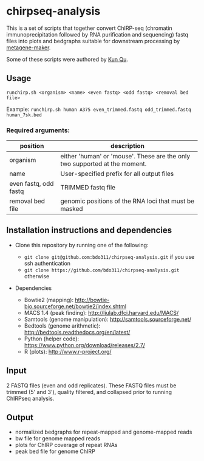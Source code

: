 chirpseq-analysis
=================

This is a set of scripts that together convert ChIRP-seq (chromatin immunoprecipitation followed by RNA purification and sequencing) fastq files into plots and bedgraphs suitable for downstream processing by [metagene-maker](https://github.com/bdo311/metagene-maker/). 

Some of these scripts were authored by [Kun Qu](http://en.biox.ustc.edu.cn/Faculty/qnqr/201602/t20160221_236962.html).

Usage 
------
`runchirp.sh <organism> <name> <even fastq> <odd fastq> <removal bed file>`

Example: `runchirp.sh human A375 even_trimmed.fastq odd_trimmed.fastq human_7sk.bed`

### Required arguments:

position | description
------------------|------------------------------------------------
organism | either 'human' or 'mouse'. These are the only two supported at the moment.
name | User-specified prefix for all output files
even fastq, odd fastq | TRIMMED fastq file
removal bed file | genomic positions of the RNA loci that must be masked

Installation instructions and dependencies
--------------

- Clone this repository by running one of the following:
	- `git clone git@github.com:bdo311/chirpseq-analysis.git` if you use ssh authentication
	- `git clone https://github.com/bdo311/chirpseq-analysis.git` otherwise

- Dependencies
  - Bowtie2 (mapping): http://bowtie-bio.sourceforge.net/bowtie2/index.shtml
  - MACS 1.4 (peak finding): http://liulab.dfci.harvard.edu/MACS/
  - Samtools (genome manipulation): http://samtools.sourceforge.net/
  - Bedtools (genome arithmetic): http://bedtools.readthedocs.org/en/latest/
  - Python (helper code): https://www.python.org/download/releases/2.7/
  - R (plots): http://www.r-project.org/

Input
-----

2 FASTQ files (even and odd replicates). These FASTQ files must be trimmed (5' and 3'), quality filtered, and collapsed prior to running ChIRPseq analysis.

Output
-----

- normalized bedgraphs for repeat-mapped and genome-mapped reads
- bw file for genome mapped reads
- plots for ChIRP coverage of repeat RNAs
- peak bed file for genome ChIRP


